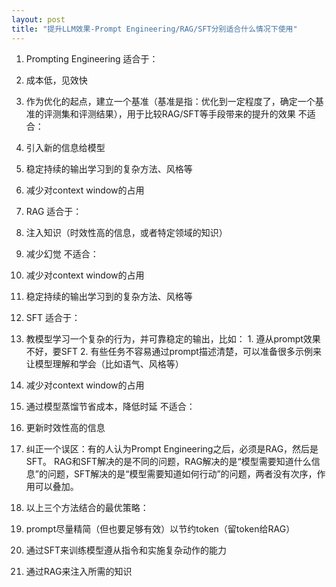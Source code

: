 ```yaml
---
layout: post
title: "提升LLM效果-Prompt Engineering/RAG/SFT分别适合什么情况下使用"
---
```


1. Prompting Engineering
适合于：
  1. 成本低，见效快
  2. 作为优化的起点，建立一个基准（基准是指：优化到一定程度了，确定一个基准的评测集和评测结果），用于比较RAG/SFT等手段带来的提升的效果
不适合：
  1. 引入新的信息给模型
  2. 稳定持续的输出学习到的复杂方法、风格等
  3. 减少对context window的占用
  
2. RAG
适合于：
  1. 注入知识（时效性高的信息，或者特定领域的知识）
  2. 减少幻觉
不适合：
  1. 减少对context window的占用
  2. 稳定持续的输出学习到的复杂方法、风格等

3. SFT
适合于：
  1. 教模型学习一个复杂的行为，并可靠稳定的输出，比如：
    1. 遵从prompt效果不好，要SFT
    2. 有些任务不容易通过prompt描述清楚，可以准备很多示例来让模型理解和学会（比如语气、风格等）
  2. 减少对context window的占用
  3. 通过模型蒸馏节省成本，降低时延
不适合：
  1. 更新时效性高的信息

4. 纠正一个误区：有的人认为Prompt Engineering之后，必须是RAG，然后是SFT。
RAG和SFT解决的是不同的问题，RAG解决的是“模型需要知道什么信息”的问题，SFT解决的是“模型需要知道如何行动”的问题，两者没有次序，作用可以叠加。

5. 以上三个方法结合的最优策略：
  1. prompt尽量精简（但也要足够有效）以节约token（留token给RAG）
  2. 通过SFT来训练模型遵从指令和实施复杂动作的能力
  3. 通过RAG来注入所需的知识

